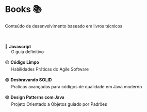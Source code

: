 # Books 📚
Conteúdo de desenvolvimento baseado em livros técnicos
<br>
<br>
<br>
<br>
:red_circle: **Javascript**
<br>
&nbsp;&nbsp;&nbsp;&nbsp; O guia definitivo
<br>
<br>
:yellow_circle: **Código Limpo**
<br>
&nbsp;&nbsp;&nbsp;&nbsp; Habilidades Práticas do Agile Software
<br>
<br>
:purple_circle: **Desbravando SOLID** 
<br>
&nbsp;&nbsp;&nbsp;&nbsp; Praticas avançadas para códigos de qualidade em Java moderno 
<br>
<br>
:green_circle: **Design Patterns com Java**
<br>
&nbsp;&nbsp;&nbsp;&nbsp; Projeto Orientado a Objetos guiado por Padrões 
<br>
<br>
